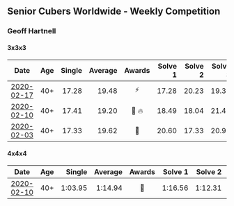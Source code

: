 ## Senior Cubers Worldwide - Weekly Competition
### Geoff Hartnell

#### 3x3x3

| Date | Age | Single | Average | Awards | Solve 1 | Solve 2 | Solve 3 | Solve 4 | Solve 5 | Video |
| :--: | :--: | --: | --: | :--: | --: | --: | --: | --: | --: | :-- |
| [2020-02-17](../3x3x3/2020-02-17.md) | 40+ | 17.28 | 19.48 | ⚡ | 17.28 | 20.23 | 19.36 | 21.14 | 18.86 | [Link](https://www.facebook.com/events/616423959107229/permalink/620592918690333/) |
| [2020-02-10](../3x3x3/2020-02-10.md) | 40+ | 17.41 | 19.20 | 🥉 🔥 | 18.49 | 18.04 | 21.42 | 21.07 | 17.41 | [Link](https://www.facebook.com/groups/1604105099735401/permalink/2139250239554215/) |
| [2020-02-03](../3x3x3/2020-02-03.md) | 40+ | 17.33 | 19.62 | 🥉 | 20.60 | 17.33 | 20.95 | - | - | [Link](https://www.facebook.com/geoff.hartnell.9/videos/10158249932051694/) |

#### 4x4x4

| Date | Age | Single | Average | Awards | Solve 1 | Solve 2 | Solve 3 | Solve 4 | Solve 5 | Video |
| :--: | :--: | --: | --: | :--: | --: | --: | --: | --: | --: | :-- |
| [2020-02-10](../4x4x4/2020-02-10.md) | 40+ | 1:03.95 | 1:14.94 | 🥉 | 1:16.56 | 1:12.31 | 1:15.95 | 1:03.95 | 1:20.48 | [Link](https://www.facebook.com/groups/1604105099735401/permalink/2139252612887311/) |

